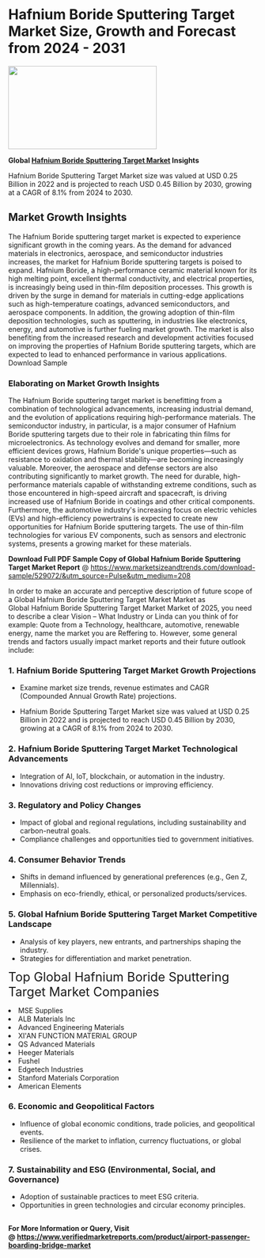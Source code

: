 <H1>Hafnium Boride Sputtering Target Market Size, Growth and Forecast from 2024 - 2031</H1><img class="aligncenter size-medium wp-image-584254" src="https://thirdeyenews.in/wp-content/uploads/2024/09/Global-Market-Research-300x168.jpeg" alt="" width="300" height="168" /><p><strong>Global&nbsp;<a href="https://www.marketsizeandtrends.com/download-sample/529072/&amp;utm_source=Pulse&amp;utm_medium=208">Hafnium Boride Sputtering Target Market</a> Insights</strong></p><p>Hafnium Boride Sputtering Target Market size was valued at USD 0.25 Billion in 2022 and is projected to reach USD 0.45 Billion by 2030, growing at a CAGR of 8.1% from 2024 to 2030.</p><p><h2>Market Growth Insights</h2> The Hafnium Boride sputtering target market is expected to experience significant growth in the coming years. As the demand for advanced materials in electronics, aerospace, and semiconductor industries increases, the market for Hafnium Boride sputtering targets is poised to expand. Hafnium Boride, a high-performance ceramic material known for its high melting point, excellent thermal conductivity, and electrical properties, is increasingly being used in thin-film deposition processes. This growth is driven by the surge in demand for materials in cutting-edge applications such as high-temperature coatings, advanced semiconductors, and aerospace components. In addition, the growing adoption of thin-film deposition technologies, such as sputtering, in industries like electronics, energy, and automotive is further fueling market growth. The market is also benefiting from the increased research and development activities focused on improving the properties of Hafnium Boride sputtering targets, which are expected to lead to enhanced performance in various applications. Download Sample <h3>Elaborating on Market Growth Insights</h3> The Hafnium Boride sputtering target market is benefitting from a combination of technological advancements, increasing industrial demand, and the evolution of applications requiring high-performance materials. The semiconductor industry, in particular, is a major consumer of Hafnium Boride sputtering targets due to their role in fabricating thin films for microelectronics. As technology evolves and demand for smaller, more efficient devices grows, Hafnium Boride's unique properties—such as resistance to oxidation and thermal stability—are becoming increasingly valuable. Moreover, the aerospace and defense sectors are also contributing significantly to market growth. The need for durable, high-performance materials capable of withstanding extreme conditions, such as those encountered in high-speed aircraft and spacecraft, is driving increased use of Hafnium Boride in coatings and other critical components. Furthermore, the automotive industry's increasing focus on electric vehicles (EVs) and high-efficiency powertrains is expected to create new opportunities for Hafnium Boride sputtering targets. The use of thin-film technologies for various EV components, such as sensors and electronic systems, presents a growing market for these materials. </p><p><span class=""><strong>Download Full PDF Sample Copy of Global Hafnium Boride Sputtering Target Market Report</strong> @ <a href="https://www.marketsizeandtrends.com/download-sample/529072/&amp;utm_source=Pulse&amp;utm_medium=208" target="_blank">https://www.marketsizeandtrends.com/download-sample/529072/&amp;utm_source=Pulse&amp;utm_medium=208</a></span></p><p>In order to make an accurate and perceptive description of future scope of a Global&nbsp;Hafnium Boride Sputtering Target Market Market as Global&nbsp;Hafnium Boride Sputtering Target Market Market of 2025, you need to describe a clear Vision &ndash; What Industry or Linda can you think of for example: Quote from a Technology, healthcare, automotive, renewable energy, name the market you are Reffering to. However, some general trends and factors usually impact market reports and their future outlook include:</p><h3>1.&nbsp;<strong>Hafnium Boride Sputtering Target Market Growth Projections</strong></h3><ul><li>Examine market size trends, revenue estimates and CAGR (Compounded Annual Growth Rate) projections.</li><li><p>Hafnium Boride Sputtering Target Market size was valued at USD 0.25 Billion in 2022 and is projected to reach USD 0.45 Billion by 2030, growing at a CAGR of 8.1% from 2024 to 2030.</p></li></ul><h3>2.&nbsp;<strong>Hafnium Boride Sputtering Target Market Technological Advancements</strong></h3><ul><li>Integration of AI, IoT, blockchain, or automation in the industry.</li><li>Innovations driving cost reductions or improving efficiency.</li></ul><h3>3.&nbsp;<strong>Regulatory and Policy Changes</strong></h3><ul><li>Impact of global and regional regulations, including sustainability and carbon-neutral goals.</li><li>Compliance challenges and opportunities tied to government initiatives.</li></ul><h3>4.&nbsp;<strong>Consumer Behavior Trends</strong></h3><ul><li>Shifts in demand influenced by generational preferences (e.g., Gen Z, Millennials).</li><li>Emphasis on eco-friendly, ethical, or personalized products/services.</li></ul><h3>5.&nbsp;<strong>Global Hafnium Boride Sputtering Target Market Competitive Landscape</strong></h3><ul><li>Analysis of key players, new entrants, and partnerships shaping the industry.</li><li>Strategies for differentiation and market penetration.</li></ul><p data-pm-slice="1 1 []"><span style="color: inherit; font-family: inherit; font-size: 25px;">Top Global Hafnium Boride Sputtering Target Market Companies</span></p><div class="" data-test-id=""><p><li>MSE Supplies</li><li> ALB Materials Inc</li><li> Advanced Engineering Materials</li><li> XI'AN FUNCTION MATERIAL GROUP</li><li> QS Advanced Materials</li><li> Heeger Materials</li><li> Fushel</li><li> Edgetech Industries</li><li> Stanford Materials Corporation</li><li> American Elements</li></p></div><h3>6.&nbsp;<strong>Economic and Geopolitical Factors</strong></h3><ul><li>Influence of global economic conditions, trade policies, and geopolitical events.</li><li>Resilience of the market to inflation, currency fluctuations, or global crises.</li></ul><h3>7.&nbsp;<strong>Sustainability and ESG (Environmental, Social, and Governance)</strong></h3><ul><li>Adoption of sustainable practices to meet ESG criteria.</li><li>Opportunities in green technologies and circular economy principles.</li></ul><h2><strong style="font-size: 14px;">For More Information or Query, Visit @&nbsp;</strong><a style="background-color: #ffffff; font-size: 14px;" href="https://www.marketsizeandtrends.com/report/hafnium-boride-sputtering-target-market/" target="_blank">https://www.verifiedmarketreports.com/product/airport-passenger-boarding-bridge-market</a></h2>
